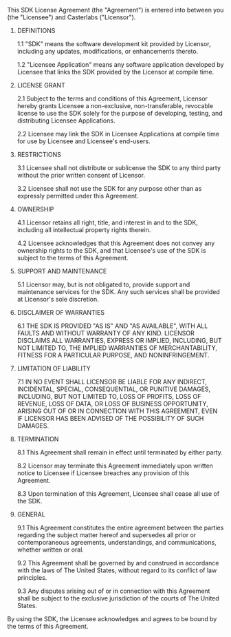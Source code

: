 This SDK License Agreement (the "Agreement") is entered into between you (the "Licensee") and Casterlabs ("Licensor").

1. DEFINITIONS

   1.1 "SDK" means the software development kit provided by Licensor, including any updates, modifications, or enhancements thereto.

   1.2 "Licensee Application" means any software application developed by Licensee that links the SDK provided by the Licensor at compile time.

2. LICENSE GRANT

   2.1 Subject to the terms and conditions of this Agreement, Licensor hereby grants Licensee a non-exclusive, non-transferable, revocable license to use the SDK solely for the purpose of developing, testing, and distributing Licensee Applications.

   2.2 Licensee may link the SDK in Licensee Applications at compile time for use by Licensee and Licensee's end-users.

3. RESTRICTIONS

   3.1 Licensee shall not distribute or sublicense the SDK to any third party without the prior written consent of Licensor.

   3.2 Licensee shall not use the SDK for any purpose other than as expressly permitted under this Agreement.

4. OWNERSHIP

   4.1 Licensor retains all right, title, and interest in and to the SDK, including all intellectual property rights therein.

   4.2 Licensee acknowledges that this Agreement does not convey any ownership rights to the SDK, and that Licensee's use of the SDK is subject to the terms of this Agreement.

5. SUPPORT AND MAINTENANCE

   5.1 Licensor may, but is not obligated to, provide support and maintenance services for the SDK. Any such services shall be provided at Licensor's sole discretion.

6. DISCLAIMER OF WARRANTIES

   6.1 THE SDK IS PROVIDED "AS IS" AND "AS AVAILABLE", WITH ALL FAULTS AND WITHOUT WARRANTY OF ANY KIND. LICENSOR DISCLAIMS ALL WARRANTIES, EXPRESS OR IMPLIED, INCLUDING, BUT NOT LIMITED TO, THE IMPLIED WARRANTIES OF MERCHANTABILITY, FITNESS FOR A PARTICULAR PURPOSE, AND NONINFRINGEMENT.

7. LIMITATION OF LIABILITY

   7.1 IN NO EVENT SHALL LICENSOR BE LIABLE FOR ANY INDIRECT, INCIDENTAL, SPECIAL, CONSEQUENTIAL, OR PUNITIVE DAMAGES, INCLUDING, BUT NOT LIMITED TO, LOSS OF PROFITS, LOSS OF REVENUE, LOSS OF DATA, OR LOSS OF BUSINESS OPPORTUNITY, ARISING OUT OF OR IN CONNECTION WITH THIS AGREEMENT, EVEN IF LICENSOR HAS BEEN ADVISED OF THE POSSIBILITY OF SUCH DAMAGES.

8. TERMINATION

   8.1 This Agreement shall remain in effect until terminated by either party.

   8.2 Licensor may terminate this Agreement immediately upon written notice to Licensee if Licensee breaches any provision of this Agreement.

   8.3 Upon termination of this Agreement, Licensee shall cease all use of the SDK.

9. GENERAL

   9.1 This Agreement constitutes the entire agreement between the parties regarding the subject matter hereof and supersedes all prior or contemporaneous agreements, understandings, and communications, whether written or oral.

   9.2 This Agreement shall be governed by and construed in accordance with the laws of The United States, without regard to its conflict of law principles.

   9.3 Any disputes arising out of or in connection with this Agreement shall be subject to the exclusive jurisdiction of the courts of The United States.

By using the SDK, the Licensee acknowledges and agrees to be bound by the terms of this Agreement.
